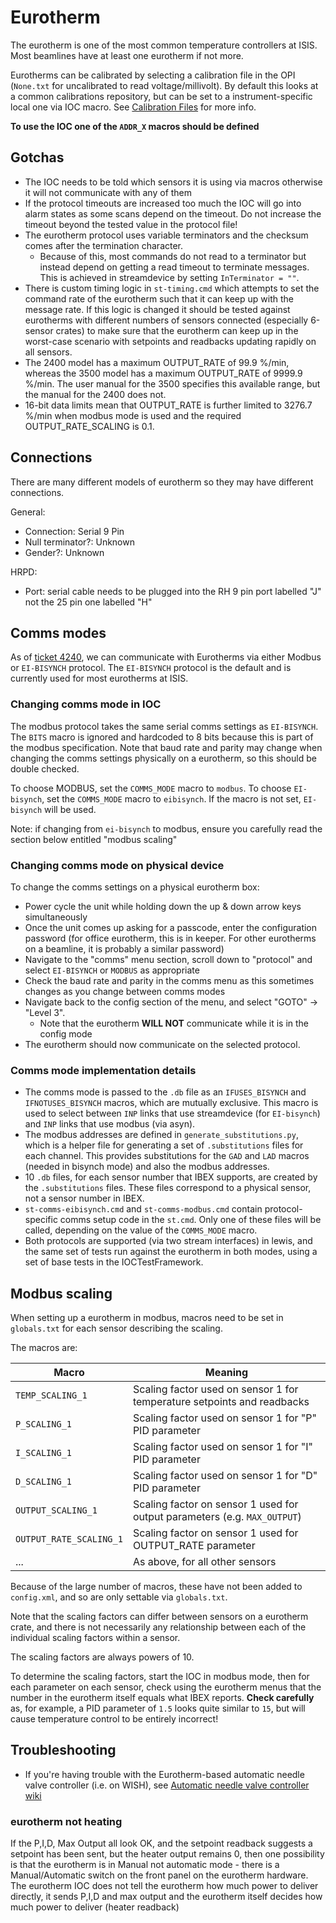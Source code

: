 # Eurotherm

The eurotherm is one of the most common temperature controllers at ISIS. Most beamlines have at least one eurotherm if not more.

Eurotherms can be calibrated by selecting a calibration file in the OPI (`None.txt` for uncalibrated to read voltage/millivolt). By default this looks at a common calibrations repository, but can be set to a instrument-specific local one via IOC macro. See [Calibration Files](https://github.com/ISISComputingGroup/ibex_developers_manual/wiki/Calibration-Files) for more info.

**To use the IOC one of the `ADDR_X` macros should be defined**

## Gotchas

- The IOC needs to be told which sensors it is using via macros otherwise it will not communicate with any of them
- If the protocol timeouts are increased too much the IOC will go into alarm states as some scans depend on the timeout. Do not increase the timeout beyond the tested value in the protocol file!
- The eurotherm protocol uses variable terminators and the checksum comes after the termination character.
  * Because of this, most commands do not read to a terminator but instead depend on getting a read timeout to terminate messages. This is achieved in streamdevice by setting `InTerminator = ""`.
- There is custom timing logic in `st-timing.cmd` which attempts to set the command rate of the eurotherm such that it can keep up with the message rate. If this logic is changed it should be tested against eurotherms with different numbers of sensors connected (especially 6-sensor crates) to make sure that the eurotherm can keep up in the worst-case scenario with setpoints and readbacks updating rapidly on all sensors.
- The 2400 model has a maximum OUTPUT_RATE of 99.9 %/min, whereas the 3500 model has a maximum OUTPUT_RATE of 9999.9 %/min. The user manual for the 3500 specifies this available range, but the manual for the 2400 does not.
- 16-bit data limits mean that OUTPUT_RATE is further limited to 3276.7 %/min when modbus mode is used and the required OUTPUT_RATE_SCALING is 0.1.

## Connections

There are many different models of eurotherm so they may have different connections. 

General:

- Connection: Serial 9 Pin
- Null terminator?: Unknown
- Gender?: Unknown

HRPD: 

- Port: serial cable needs to be plugged into the RH 9 pin port labelled "J" not the 25 pin one labelled "H"

## Comms modes

As of [ticket 4240](https://github.com/ISISComputingGroup/IBEX/issues/4240), we can communicate with Eurotherms via either Modbus or `EI-BISYNCH` protocol. The `EI-BISYNCH` protocol is the default and is currently used for most eurotherms at ISIS.

### Changing comms mode in IOC

The modbus protocol takes the same serial comms settings as `EI-BISYNCH`. The `BITS` macro is ignored and hardcoded to 8 bits because this is part of the modbus specification. Note that baud rate and parity may change when changing the comms settings physically on a eurotherm, so this should be double checked.

To choose MODBUS, set the `COMMS_MODE` macro to `modbus`. To choose `EI-bisynch`, set the `COMMS_MODE` macro to `eibisynch`. If the macro is not set, `EI-bisynch` will be used.

Note: if changing from `ei-bisynch` to modbus, ensure you carefully read the section below entitled "modbus scaling"

### Changing comms mode on physical device

To change the comms settings on a physical eurotherm box:
- Power cycle the unit while holding down the up & down arrow keys simultaneously
- Once the unit comes up asking for a passcode, enter the configuration password (for office eurotherm, this is in keeper. For other eurotherms on a beamline, it is probably a similar password)
- Navigate to the "comms" menu section, scroll down to "protocol" and select `EI-BISYNCH` or `MODBUS` as appropriate
- Check the baud rate and parity in the comms menu as this sometimes changes as you change between comms modes
- Navigate back to the config section of the menu, and select "GOTO" -> "Level 3".
  * Note that the eurotherm **WILL NOT** communicate while it is in the config mode
- The eurotherm should now communicate on the selected protocol.

### Comms mode implementation details

- The comms mode is passed to the `.db` file as an `IFUSES_BISYNCH` and `IFNOTUSES_BISYNCH` macros, which are mutually exclusive. This macro is used to select between `INP` links that use streamdevice (for `EI-bisynch`) and `INP` links that use modbus (via asyn).
- The modbus addresses are defined in `generate_substitutions.py`, which is a helper file for generating a set of `.substitutions` files for each channel. This provides substitutions for the `GAD` and `LAD` macros (needed in bisynch mode) and also the modbus addresses.
- 10 `.db` files, for each sensor number that IBEX supports, are created by the `.substitutions` files. These files correspond to a physical sensor, not a sensor number in IBEX.
- `st-comms-eibisynch.cmd` and `st-comms-modbus.cmd` contain protocol-specific comms setup code in the `st.cmd`. Only one of these files will be called, depending on the value of the `COMMS_MODE` macro.
- Both protocols are supported (via two stream interfaces) in lewis, and the same set of tests run against the eurotherm in both modes, using a set of base tests in the IOCTestFramework.


## Modbus scaling

When setting up a eurotherm in modbus, macros need to be set in `globals.txt` for each sensor describing the scaling.

The macros are:

| Macro | Meaning |
| --- | --- |
| `TEMP_SCALING_1` | Scaling factor used on sensor 1 for temperature setpoints and readbacks |
| `P_SCALING_1` | Scaling factor used on sensor 1 for "P" PID parameter |
| `I_SCALING_1` | Scaling factor used on sensor 1 for "I" PID parameter |
| `D_SCALING_1` | Scaling factor used on sensor 1 for "D" PID parameter |
| `OUTPUT_SCALING_1` | Scaling factor on sensor 1 used for output parameters (e.g. `MAX_OUTPUT`) |
| `OUTPUT_RATE_SCALING_1` | Scaling factor on sensor 1 used for OUTPUT_RATE parameter |
| ... | As above, for all other sensors |

Because of the large number of macros, these have not been added to `config.xml`, and so are only settable via `globals.txt`.

Note that the scaling factors can differ between sensors on a eurotherm crate, and there is not necessarily any relationship between each of the individual scaling factors within a sensor.

The scaling factors are always powers of 10.

To determine the scaling factors, start the IOC in modbus mode, then for each parameter on each sensor, check using the eurotherm menus that the number in the eurotherm itself equals what IBEX reports. **Check carefully** as, for example, a PID parameter of `1.5` looks quite similar to `15`, but will cause temperature control to be entirely incorrect! 

## Troubleshooting

 - If you're having trouble with the Eurotherm-based automatic needle valve controller (i.e. on WISH), see [Automatic needle valve controller wiki](Automatic-Needle-Valve-Controller)

### eurotherm not heating

If the P,I,D, Max Output all look OK, and the setpoint readback suggests a setpoint has been sent, but the heater output remains 0, then one possibility is that the eurotherm is in Manual not automatic mode - there is a Manual/Automatic switch on the front panel on the eurotherm hardware. The eurotherm IOC does not tell the eurotherm how much power to deliver directly, it sends P,I,D and max output and the eurotherm itself decides how much power to deliver (heater readback)

    

